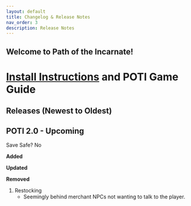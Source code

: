 ```yaml
---
layout: default
title: Changelog & Release Notes
nav_order: 3
description: Release Notes
---
```

## Welcome to Path of the Incarnate!
# [Install Instructions](https://www.modlists.net/docs/6poti/Install) and POTI Game Guide

## Releases (Newest to Oldest)  

## POTI 2.0 - Upcoming

Save Safe? No 

**Added**

**Updated**

**Removed**
1. Restocking
   - Seemingly behind merchant NPCs not wanting to talk to the player.
